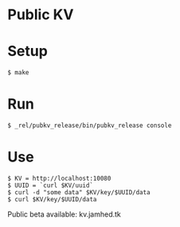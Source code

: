 Public KV
=========

Setup
=====
```
$ make
```

Run
===

```
$ _rel/pubkv_release/bin/pubkv_release console
```

Use
===

```
$ KV = http://localhost:10080
$ UUID = `curl $KV/uuid`
$ curl -d "some data" $KV/key/$UUID/data
$ curl $KV/key/$UUID/data
```

Public beta available: kv.jamhed.tk
